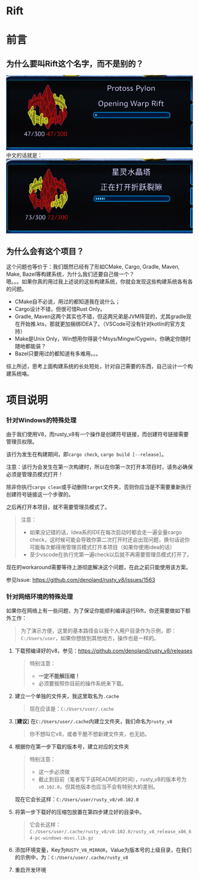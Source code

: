 # Rift

# 前言

## 为什么要叫Rift这个名字，而不是别的？
![alt text](assets/sc.png)<br/>
中文的话就是：<br/>
![alt text](assets/sc_cn.png)

## 为什么会有这个项目？
这个问题也等价于：我们既然已经有了形如CMake, Cargo, Gradle, Maven, Make, Bazel等构建系统，为什么我们还要自己做一个？<br/>
嗯。。。如果你真的用过我上述说的这些构建系统，你就会发现这些构建系统各有各的问题。<br/>
- CMake自不必说，用过的都知道我在说什么；
- Cargo设计不错，但很可惜Rust Only。
- Gradle, Maven这两个其实也不错，但这两兄弟是JVM阵营的，尤其gradle现在开始推.kts，那就更加捆绑IDEA了。（VSCode可没有针对kotlin的官方支持）
- Make是Unix Only，Win想用你得装个Msys/Mingw/Cygwin，你确定你随时随地都能装？
- Bazel只要用过的都知道有多难用。。。

综上所述，思考上面构建系统的长处短处，针对自己需要的东西，自己设计一个构建系统咯。

# 项目说明

### 针对Windows的特殊处理
由于我们使用V8，而rusty_v8有一个操作是创建符号链接，而创建符号链接需要管理员权限。

该行为发生在构建期间，即`cargo check`, `cargo build [--release]`。

注意：该行为会发生在第一次构建时，所以在你第一次打开本项目时，请务必确保必须是管理员模式打开！

除非你执行`cargo clean`或手动删除`target`文件夹，否则你应当是不需要重新执行创建符号链接这一个步骤的。

之后再打开本项目，就不需要管理员模式了。

> 注意：
> - 如果没记错的话，Idea系的IDE在每次启动时都会走一遍全量cargo check，这时候可能会导致你第二次打开时还会出现问题，换句话说你可能每次都得用管理员模式打开本项目（如果你使用idea的话）
> - 至少vscode在执行完第一遍check以后就不再需要管理员模式打开了。

现在的workaround需要等待上游彻底解决这个问题，在此之前只能使用该方案。

参见Issue: https://github.com/denoland/rusty_v8/issues/1563

### 针对网络环境的特殊处理
如果你在网络上有一些问题，为了保证你能顺利编译运行Rift，你还需要做如下额外工作：

> 为了演示方便，这里的基本路径会以我个人用户目录作为示例，即：`C:/Users/user`，如果你想放到其他地方，操作也是一样的。

1. 下载预编译好的v8，参见：https://github.com/denoland/rusty_v8/releases
    > 特别注意：
    > - **一定不能解压缩！**
    > - 必须要按照你目前的操作系统来下载。
2. 建立一个单独的文件夹，我这里取名为`.cache`
    > 现在应该是：`C:/Users/user/.cache`
3. [**建议**] 在`C:/Users/user/.cache`内建立文件夹，我们命名为`rusty_v8`
    > 你不想叫它v8，或者干脆不想新建文件夹，也无妨。
4. 根据你在第一步下载的版本号，建立对应的文件夹
    > 特别注意：
    > - 这一步必须做
    > - 截止到目前（笔者写下该README的时间），rusty_v8的版本号为`v0.102.0`，但其他版本也应当不会有特别大的差别。

    现在它会长这样：`C:/Users/user/rusty_v8/v0.102.0`
5. 将第一步下载好的压缩包放置在第四步建立好的目录中。
    > 它会长这样：`C:/Users/user/.cache/rusty_v8/v0.102.0/rusty_v8_release_x86_64-pc-windows-msvc.lib.gz`

6. 添加环境变量，Key为`RUSTY_V8_MIRROR`，Value为版本号的上级目录，在我们的示例中，为：`C:/Users/user/.cache/rusty_v8`

7. 重启开发环境
